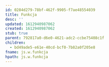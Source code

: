 ```yaml
---
id: 0284d279-78bf-462f-9905-f7ae48554039
title: Funkcja
desc: ''
updated: 1612940987062
created: 1612940987062
stub: true
parent: 792817a0-d6e0-4621-adc2-ccbe75408c1f
children:
  - bd49ade5-e61e-40cd-bcf0-7b82a0f205e8
fname: js.w.funkcja
hpath: js.w.funkcja
---
```



